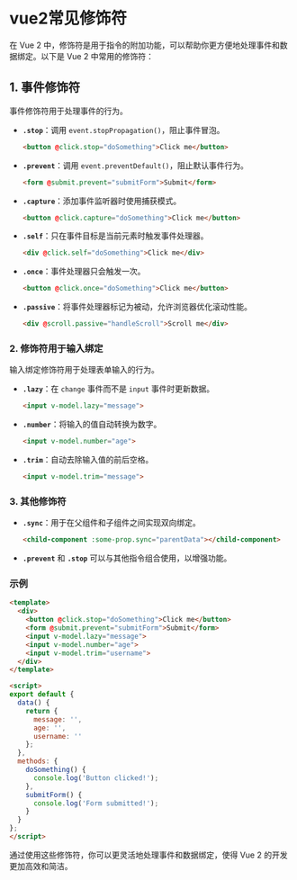 # vue2常见修饰符

在 Vue 2 中，修饰符是用于指令的附加功能，可以帮助你更方便地处理事件和数据绑定。以下是 Vue 2 中常用的修饰符：

## 1. 事件修饰符

事件修饰符用于处理事件的行为。

- **`.stop`**：调用 `event.stopPropagation()`，阻止事件冒泡。

  ```html
  <button @click.stop="doSomething">Click me</button>
  ```

- **`.prevent`**：调用 `event.preventDefault()`，阻止默认事件行为。

  ```html
  <form @submit.prevent="submitForm">Submit</form>
  ```

- **`.capture`**：添加事件监听器时使用捕获模式。

  ```html
  <button @click.capture="doSomething">Click me</button>
  ```

- **`.self`**：只在事件目标是当前元素时触发事件处理器。

  ```html
  <div @click.self="doSomething">Click me</div>
  ```

- **`.once`**：事件处理器只会触发一次。

  ```html
  <button @click.once="doSomething">Click me</button>
  ```

- **`.passive`**：将事件处理器标记为被动，允许浏览器优化滚动性能。

  ```html
  <div @scroll.passive="handleScroll">Scroll me</div>
  ```

### 2. 修饰符用于输入绑定

输入绑定修饰符用于处理表单输入的行为。

- **`.lazy`**：在 `change` 事件而不是 `input` 事件时更新数据。

  ```html
  <input v-model.lazy="message">
  ```

- **`.number`**：将输入的值自动转换为数字。

  ```html
  <input v-model.number="age">
  ```

- **`.trim`**：自动去除输入值的前后空格。

  ```html
  <input v-model.trim="message">
  ```

### 3. 其他修饰符

- **`.sync`**：用于在父组件和子组件之间实现双向绑定。

  ```html
  <child-component :some-prop.sync="parentData"></child-component>
  ```

- **`.prevent`** 和 **`.stop`** 可以与其他指令组合使用，以增强功能。

### 示例

```html
<template>
  <div>
    <button @click.stop="doSomething">Click me</button>
    <form @submit.prevent="submitForm">Submit</form>
    <input v-model.lazy="message">
    <input v-model.number="age">
    <input v-model.trim="username">
  </div>
</template>

<script>
export default {
  data() {
    return {
      message: '',
      age: '',
      username: ''
    };
  },
  methods: {
    doSomething() {
      console.log('Button clicked!');
    },
    submitForm() {
      console.log('Form submitted!');
    }
  }
};
</script>
```

通过使用这些修饰符，你可以更灵活地处理事件和数据绑定，使得 Vue 2 的开发更加高效和简洁。
